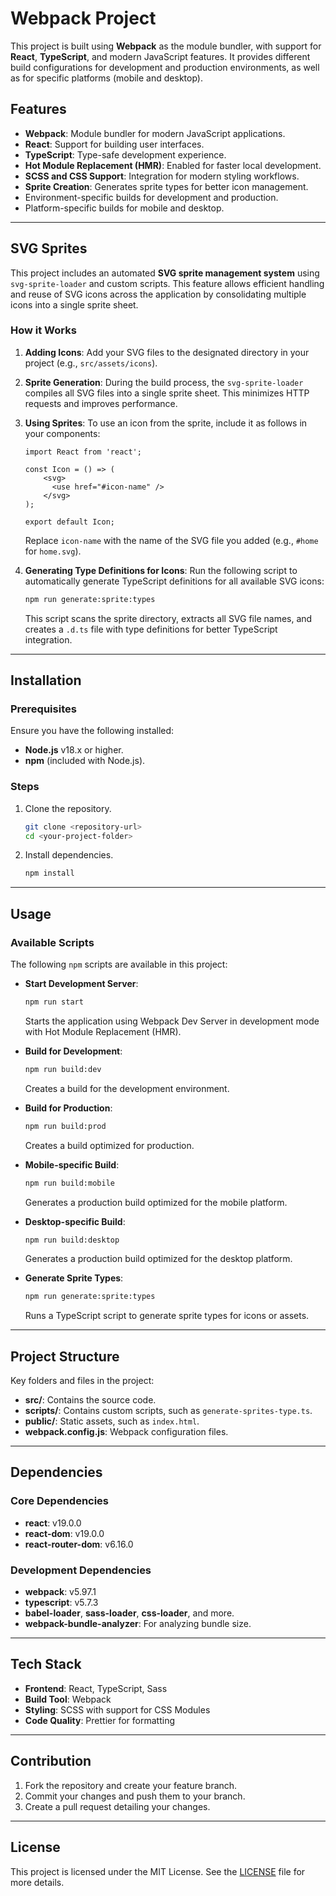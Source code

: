 # Webpack Project

This project is built using **Webpack** as the module bundler, with support for **React**, **TypeScript**, and modern JavaScript features. It provides different build configurations for
development and production environments, as well as for specific platforms (mobile and desktop).

## Features

- **Webpack**: Module bundler for modern JavaScript applications.
- **React**: Support for building user interfaces.
- **TypeScript**: Type-safe development experience.
- **Hot Module Replacement (HMR)**: Enabled for faster local development.
- **SCSS and CSS Support**: Integration for modern styling workflows.
- **Sprite Creation**: Generates sprite types for better icon management.
- Environment-specific builds for development and production.
- Platform-specific builds for mobile and desktop.

---

## SVG Sprites

This project includes an automated **SVG sprite management system** using `svg-sprite-loader` and custom scripts. This feature allows efficient handling and reuse of SVG icons across the
application by consolidating multiple icons into a single sprite sheet.

### How it Works

1. **Adding Icons**:
   Add your SVG files to the designated directory in your project (e.g., `src/assets/icons`).

2. **Sprite Generation**:
   During the build process, the `svg-sprite-loader` compiles all SVG files into a single sprite sheet. This minimizes HTTP requests and improves performance.

3. **Using Sprites**:
   To use an icon from the sprite, include it as follows in your components:
   ```tsx
   import React from 'react';

   const Icon = () => (
       <svg>
         <use href="#icon-name" />
       </svg>
   );

   export default Icon;
   ```
   Replace `icon-name` with the name of the SVG file you added (e.g., `#home` for `home.svg`).

4. **Generating Type Definitions for Icons**:
   Run the following script to automatically generate TypeScript definitions for all available SVG icons:
   ```bash
   npm run generate:sprite:types
   ```
   This script scans the sprite directory, extracts all SVG file names, and creates a `.d.ts` file with type definitions for better TypeScript integration.

---

## Installation

### Prerequisites

Ensure you have the following installed:

- **Node.js** v18.x or higher.
- **npm** (included with Node.js).

### Steps

1. Clone the repository.

   ```bash
   git clone <repository-url>
   cd <your-project-folder>
   ```

2. Install dependencies.

   ```bash
   npm install
   ```

---

## Usage

### Available Scripts

The following `npm` scripts are available in this project:

- **Start Development Server**:
  ```bash
  npm run start
  ```
  Starts the application using Webpack Dev Server in development mode with Hot Module Replacement (HMR).

- **Build for Development**:
  ```bash
  npm run build:dev
  ```
  Creates a build for the development environment.

- **Build for Production**:
  ```bash
  npm run build:prod
  ```
  Creates a build optimized for production.

- **Mobile-specific Build**:
  ```bash
  npm run build:mobile
  ```
  Generates a production build optimized for the mobile platform.

- **Desktop-specific Build**:
  ```bash
  npm run build:desktop
  ```
  Generates a production build optimized for the desktop platform.

- **Generate Sprite Types**:
  ```bash
  npm run generate:sprite:types
  ```
  Runs a TypeScript script to generate sprite types for icons or assets.

---

## Project Structure

Key folders and files in the project:

- **src/**: Contains the source code.
- **scripts/**: Contains custom scripts, such as `generate-sprites-type.ts`.
- **public/**: Static assets, such as `index.html`.
- **webpack.config.js**: Webpack configuration files.

---

## Dependencies

### Core Dependencies

- **react**: v19.0.0
- **react-dom**: v19.0.0
- **react-router-dom**: v6.16.0

### Development Dependencies

- **webpack**: v5.97.1
- **typescript**: v5.7.3
- **babel-loader**, **sass-loader**, **css-loader**, and more.
- **webpack-bundle-analyzer**: For analyzing bundle size.

---

## Tech Stack

- **Frontend**: React, TypeScript, Sass
- **Build Tool**: Webpack
- **Styling**: SCSS with support for CSS Modules
- **Code Quality**: Prettier for formatting

---

## Contribution

1. Fork the repository and create your feature branch.
2. Commit your changes and push them to your branch.
3. Create a pull request detailing your changes.

---

## License

This project is licensed under the MIT License. See the [LICENSE](LICENSE) file for more details.
